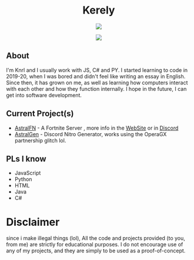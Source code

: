 <div align="center">

# Kerely

[![](https://wakatime.com/badge/user/0ccf7ed5-30a2-486d-8ea4-6b0ca58cd9c9.svg)](https://wakatime.com/@0ccf7ed5-30a2-486d-8ea4-6b0ca58cd9c9)

[![](https://discord.c99.nl/widget/theme-3/956985663188779038.png)](https://discord.c99.nl/widget/theme-3/956985663188779038.png)
</div>

## About
I'm Knrl and I usually work with JS, C# and PY. I started learning to code in 2019-20, when I was bored and didn't feel like writing an essay in English. Since then, it has grown on me, as well as learning how computers interact with each other and how they function internally. I hope in the future, I can get into software development.

## Current Project(s)
* [AstralFN](https://github.com/TW-Knrl/Astralbackend) - A Fortnite Server , more info in the [WebSite](http://astralfn.ml) or in [Discord](https://dsc.gg/astralfn)
* [AstralGen](https://github.com/TW-Knrl/Astral-gen) - Discord Nitro Generator, works using the OperaGX partnership glitch lol.

## PLs I know
* JavaScript
* Python
* HTML
* Java 
* C#

# Disclaimer
since i make illegal things (lol), All the code and projects provided (to you, from me) are strictly for educational purposes. I do not encourage use of any of my projects, and they are simply to be used as a proof-of-concept.
